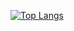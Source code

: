 [![Top Langs](https://github-readme-stats.vercel.app/api/top-langs/?username=gusmoura&layout=compact)](https://github.com/gusmoura/github-readme-stats)


<!---
gusmoura/gusmoura is a ✨ special ✨ repository because its `README.md` (this file) appears on your GitHub profile.
You can click the Preview link to take a look at your changes.
--->
